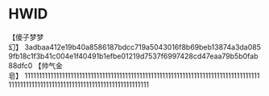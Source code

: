 # HWID
【傻子梦梦幻】 3adbaa412e19b40a8586187bdcc719a5043016f8b69beb13874a3da0859fb18c1f3b41c004e1f40491b1efbe01219d7537f6997428cd47eaa79b5b0fab88dfc0
【帅气金皂】 11111111111111111111111111111111111111111111111111111111111111111111111111111111111111111111111111111111111111111111111111111111111
